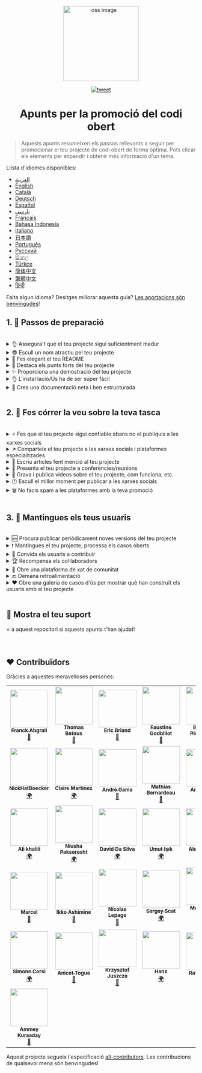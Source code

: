 <p align="center">
    <img alt="oss image" src="./imgs/zoss-logo.svg" height="200px" width="200px">
</p>

<p align="center">
  <a href="https://twitter.com/intent/tweet?text=Com%20promocionar%20els%20teus%20projectes%20de%20codi%20obert%20@ZenikaOSS&url=https://github.com/zenika-open-source/open-source-promotion-cheat-sheet&hashtags=OpenSource,CheatSheet">
  <img alt="tweet" src="https://img.shields.io/twitter/url/https/twitter?label=Compartir%20a%20Twitter&style=social" target="_blank">
  </a>
</p>

<h1 align="center">Apunts per la promoció del codi obert</h1>

> Aquests apunts resumeixen els passos rellevants a seguir per promocionar el teu projecte de codi obert de forma òptima. Pots clicar els elements per expandir i obtenir més informació d'un tema.

Llista d'idiomes disponibles:

- &lrm;[العربية](./README-ar.md)
- [English](./README.md)
- [Català](./README-ca.md)
- [Deutsch](./README-de.md)
- [Español](./README-es.md)
- [پارسی](./README-fa.md)
- [Français](./README-fr.md)
- [Bahasa Indonesia](./README-id.md)
- [Italiano](./README-it.md)
- [日本語](./README-jp.md)
- [Português](./README-pt.md)
- [Русский](./README-ru.md)
- [සිංහල](./README-si.md)
- [Türkçe](./README-tr.md)
- [简体中文](./README-zh-cn.md)
- [繁體中文](./README-zh-tw.md)
- [हिन्दी](./README-Hi.md)

Falta algun idioma? Desitges millorar aquesta guia? [Les aportacions són benvingudes](./CONTRIBUTING.md)!

## 1. 🎢 Passos de preparació

<br />

<details>
<summary>👌 Assegura't que el teu projecte sigui suficientment madur</summary>
<p>

> El teu projecte ha de ser suficientment estable amb un mínim de funcionalitats viables per tal d'atreure usuaris.

</p>
</details>

<details>
<summary>😎 Escull un nom atractiu pel teu projecte</summary>
<p>

> Escull un nom que els usuaris puguin recordar fàcilment.

</p>
</details>

<details>
<summary>💅 Fes elegant el teu README</summary>
<p>

> El README és lo primer que veuran els teus visitants. Fes-lo simple, elegant i fàcil de llegir. [Aquí hi ha una llista de READMEs bonics](https://github.com/matiassingers/awesome-readme).

</p>
</details>

<details>
<summary>💪 Destaca els punts forts del teu projecte</summary>
<p>

> Identifica les fortaleses del teu projecte i assegura't que els visitants les vegin primer.

</p>
</details>

<details>
<summary>✨ Proporciona una demostració del teu projecte</summary>
<p>

> Els visitants voldran entendre ràpidament el propòsit del teu projecte, com funciona i com utilitzar-lo. Proporcionant una demostració és la millor manera de satisfer els usuaris. Pofria ser:
>
>  - Un GIF animat demostrant com funciona el teu projecte
>  - Un enllaç a una demostració en viu

</p>
</details>

<details>
<summary>👌 L'instal·lació/Ús ha de ser súper fàcil</summary>
<p>

> Probablement perdràs visitants si el teu projecte no és fàcil d'utilitzar.

</p>
</details>

<details>
<summary>📘 Crea una documentació neta i ben estructurada</summary>
<p>

> Crear una bona documentació és probablement el pas més important. Si tens poca documentació, la pots incloure al README. En cas contrari, probablement hauries d'allotjar-la a un lloc web separat. Alguns projectes de codi obert com [vuepress](https://v1.vuepress.vuejs.org) poden ajudar-te a crear documentació neta d'una forma senzilla.

</p>
</details>

<br />

## 2. 📢 Fes córrer la veu sobre la teva tasca

<br />

<details>
<summary>⭐ Fes que el teu projecte sigui confiable abans no el publiquis a les xarxes socials</summary>
<p>

> La majoria dels visitants comprovaran quantes estrelles té el teu projecte abans no considerin utilitzar-lo. Un mínim d'estrelles fa més confiable el teu projecte que un altre amb zero estrelles. Per això hauries de demanar a la gent que coneixes que recolzin el teu projecte abans d'anunciar-lo públicament a les xarxes socials.

</p>
</details>

<details>
<summary>↗️ Comparteix el teu projecte a les xarxes socials i plataformes especialitzades</summary>
<p>

> Explica al món el teu fantàstic treball! Publica a les xarxes socials i plataformes especialitzades:
>
> - [Twitter](https://twitter.com)
> - [Linkedin](https://www.linkedin.com/)
> - [Facebook](https://www.facebook.com/)
> - [Reddit](https://www.reddit.com/)
> - [Dev.to](https://dev.to/)
> - [Lobsters](https://lobste.rs/)
> - [Hacker News](https://news.ycombinator.com/)
> - [Product Hunt](https://www.producthunt.com/)
> - [Beta page](https://betapage.co/)
> - [Human Coders](https://news.humancoders.com/)

</p>
</details>

<details>
<summary>📃 Escriu articles fent menció al teu projecte</summary>
<p>

> Escriu articles sobre el teu projecte. El propòsit pot ser el conjunt de tecnologies utilitzades, com funciona el teu projecte, problemes que t'hagis trobat, etc. Publica a plataformes com:
>
> - [medium](https://medium.com/)
> - [dev.to](https://dev.to/)
</p>
</details>

<details>
<summary>🎤 Presenta el teu projecte a conferències/reunions</summary>
<p>

> Presentar el teu projecte a conferències o reunions és una bona forma de millorar la seva visibilitat.

</p>
</details>

<details>
<summary>🎥 Grava i publica vídeos sobre el teu projecte, com funciona, etc.</summary>
<p>

> Gravar un vídeo no és una tasca fàcil. Però probablement sigui la forma més més eficient de fer famós el teu projecte. 

</p>
</details>

<details>
<summary>🕐 Escull el millor moment per publicar a les xarxes socials</summary>
<p>

> No publiquis durant les vacances o els caps de setmana. Normalment el millor moment per publicar a les xarxes socials és entre setmana.

</p>
</details>

<details>
<summary>🗑 No facis spam a les plataformes amb la teva promoció</summary>
<p>

> No publiquis dues vegades a la mateixa plataforma. Pot ser considerat spam i pot causar mala publicitat al teu projecte.

</p>
</details>

<br />

## 3. 🤝 Mantingues els teus usuaris

<br />

<details>
<summary>🆕 Procura publicar periòdicament noves versions del teu projecte</summary>
<p>

> Mantingues i millora el teu projecte amb noves versions i genera registres de canvi.

</p>
</details>

<details>
<summary>❗ Mantingues el teu projecte, processa els casos oberts</summary>
<p>

> No deixis casos obertes pendents de resposta. Sigues educat amb la gent que s'ha pres la molèstia d'obrir un cas. 😉

</p>
</details>

<details>
<summary>🙏 Convida els usuaris a contribuir</summary>
<p>

> Un projecte saludable és un projecte amb una comunitat i contribuïdors. Informa els usuaris que necessites ajuda etiquetant alguns casos amb `contribution welcome` o `good first issue`. [Veure etiquetes de github](https://help.github.com/en/articles/about-labels).

</p>
</details>

<details>
<summary>🏆 Recompensa els col·laboradors</summary>
<p>

> Sigues amable amb la gent que t'ha ajudat! Alguns projectes de codi obert com [gatsby](https://github.com/gatsbyjs/gatsby) recompensen als col·laboradors amb utilitats. Si no t'ho pots permetre, publica (a twitter o altres plataformes) sobre la col·laboració i menciona l'aturo ([aquí hi ha un exemple d'agraïment públic](https://twitter.com/FranckAbgrall/status/1139470547492978688)). Obre una secció de `Col·laboradors` al teu arxiu README per donar-los les gràcies públicament o mostra'ls a la teva documentació o lloc web. Aquí n'hi ha alguns exemples:
>
> - [vuepress (col·laboradors a la secció README)](https://github.com/vuejs/vuepress#code-contributors)
> - [Rythm.js (col·laborador aleatori destacat a la pàgina de mostra)](https://okazari.github.io/Rythm.js/)

</p>
</details>

<details>
<summary>💬 Obre una plataforma de xat de comunitat</summary>
<p>

> Els casos pendents de Github no són sempre el millor lloc on comunicar-se amb els teus usuaris. Si és necessari, pots utilitzar plataformes de xat per discutir amb ells:
>
> - [Discord](https://discord.com)
> - [Slack](https://slack.com)
> - [Gitter](https://gitter.im/)

</p>
</details>

<details>
<summary>🔙 Demana retroalimentació</summary>
<p>

> La informació proporcionada pels usuaris és la més útil per millorar el teu projecte. Ells possiblement tinguin funcionalitats i idees que poden millorar el teu projecte.

</p>
</details>

<details>
<summary>❤️ Obre una galeria de casos d'ús per mostrar què han construït els usuaris amb el teu projecte</summary>
<p>

> Els visitants confiaran amb el teu projecte si veuen casos d'ús concrets i històries d'èxit, p.ex., [la galeria vuepress](https://vuepress.gallery/).

</p>
</details>

<br />

## 🙏 Mostra el teu suport

⭐️ a aquest repositori si aquests apunts t'han ajudat!

<br />

## ❤️ Contribuïdors

Gràcies a aquestes meravelloses persones:

<!-- ALL-CONTRIBUTORS-LIST:START - Do not remove or modify this section -->
<!-- prettier-ignore-start -->
<!-- markdownlint-disable -->
<table>
  <tr>
    <td align="center"><a href="https://www.franck-abgrall.me/"><img src="https://avatars3.githubusercontent.com/u/9840435?v=4?s=100" width="100px;" alt=""/><br /><sub><b>Franck Abgrall</b></sub></a><br /><a href="https://github.com/zenika-open-source/promote-open-source-project/commits?author=kefranabg" title="Documentation">📖</a></td>
    <td align="center"><a href="https://github.com/tbetous"><img src="https://avatars3.githubusercontent.com/u/4435536?v=4?s=100" width="100px;" alt=""/><br /><sub><b>Thomas Betous</b></sub></a><br /><a href="https://github.com/zenika-open-source/promote-open-source-project/commits?author=tbetous" title="Documentation">📖</a></td>
    <td align="center"><a href="https://github.com/ebriand"><img src="https://avatars1.githubusercontent.com/u/1011902?v=4?s=100" width="100px;" alt=""/><br /><sub><b>Eric Briand</b></sub></a><br /><a href="https://github.com/zenika-open-source/promote-open-source-project/commits?author=ebriand" title="Documentation">📖</a></td>
    <td align="center"><a href="https://github.com/FaustineG"><img src="https://avatars.githubusercontent.com/u/27639429?v=4?s=100" width="100px;" alt=""/><br /><sub><b>Faustine Godbillot</b></sub></a><br /><a href="https://github.com/zenika-open-source/promote-open-source-project/commits?author=FaustineG" title="Documentation">📖</a></td>
    <td align="center"><a href="https://myvirtualstorybook.com/"><img src="https://avatars1.githubusercontent.com/u/5747538?v=4?s=100" width="100px;" alt=""/><br /><sub><b>Benjamin Plouzennec</b></sub></a><br /><a href="https://github.com/zenika-open-source/promote-open-source-project/commits?author=Okazari" title="Documentation">📖</a></td>
    <td align="center"><a href="https://github.com/Zenigata"><img src="https://avatars1.githubusercontent.com/u/1022393?v=4?s=100" width="100px;" alt=""/><br /><sub><b>Johan Bonneau</b></sub></a><br /><a href="https://github.com/zenika-open-source/promote-open-source-project/commits?author=Zenigata" title="Documentation">📖</a></td>
    <td align="center"><a href="https://github.com/bpetetot"><img src="https://avatars3.githubusercontent.com/u/516360?v=4?s=100" width="100px;" alt=""/><br /><sub><b>Benjamin Petetot</b></sub></a><br /><a href="https://github.com/zenika-open-source/promote-open-source-project/commits?author=bpetetot" title="Documentation">📖</a></td>
  </tr>
  <tr>
    <td align="center"><a href="https://nick-hat-boecker.de"><img src="https://avatars0.githubusercontent.com/u/8366071?v=4?s=100" width="100px;" alt=""/><br /><sub><b>NickHatBoecker</b></sub></a><br /><a href="#translation-NickHatBoecker" title="Translation">🌍</a></td>
    <td align="center"><a href="https://github.com/Claire"><img src="https://avatars2.githubusercontent.com/u/5114096?v=4?s=100" width="100px;" alt=""/><br /><sub><b>Claire Martinez</b></sub></a><br /><a href="#translation-claire" title="Translation">🌍</a></td>
    <td align="center"><a href="https://hazeforum.com/"><img src="https://avatars2.githubusercontent.com/u/31011359?v=4?s=100" width="100px;" alt=""/><br /><sub><b>André Gama</b></sub></a><br /><a href="https://github.com/zenika-open-source/promote-open-source-project/commits?author=andregamma" title="Documentation">📖</a></td>
    <td align="center"><a href="https://github.com/mbernardeau"><img src="https://avatars0.githubusercontent.com/u/7049049?v=4?s=100" width="100px;" alt=""/><br /><sub><b>Mathias Bernardeau</b></sub></a><br /><a href="https://github.com/zenika-open-source/promote-open-source-project/commits?author=mbernardeau" title="Documentation">📖</a></td>
    <td align="center"><a href="https://github.com/Antoineoili"><img src="https://avatars1.githubusercontent.com/u/50737365?v=4?s=100" width="100px;" alt=""/><br /><sub><b>Antoine Oili</b></sub></a><br /><a href="https://github.com/zenika-open-source/promote-open-source-project/commits?author=Antoineoili" title="Documentation">📖</a></td>
    <td align="center"><a href="https://twitter.com/dev_oswld"><img src="https://avatars1.githubusercontent.com/u/40254158?v=4?s=100" width="100px;" alt=""/><br /><sub><b>Oswld TC</b></sub></a><br /><a href="#translation-dev-oswld" title="Translation">🌍</a></td>
    <td align="center"><a href="https://yizhiyue.me"><img src="https://avatars3.githubusercontent.com/u/8545277?v=4?s=100" width="100px;" alt=""/><br /><sub><b>Zhiyue Yi</b></sub></a><br /><a href="#translation-ZhiyueYi" title="Translation">🌍</a></td>
  </tr>
  <tr>
    <td align="center"><a href="https://github.com/aliruss"><img src="https://avatars3.githubusercontent.com/u/32896351?v=4?s=100" width="100px;" alt=""/><br /><sub><b>Ali khalili</b></sub></a><br /><a href="#translation-aliruss" title="Translation">🌍</a></td>
    <td align="center"><a href="https://pakseresht.eu/"><img src="https://avatars3.githubusercontent.com/u/9018054?v=4?s=100" width="100px;" alt=""/><br /><sub><b>Niusha Pakseresht</b></sub></a><br /><a href="#translation-niusha-paks" title="Translation">🌍</a></td>
    <td align="center"><a href="https://github.com/david-dasilva"><img src="https://avatars1.githubusercontent.com/u/372391?v=4?s=100" width="100px;" alt=""/><br /><sub><b>David Da Silva</b></sub></a><br /><a href="#translation-david-dasilva" title="Translation">🌍</a></td>
    <td align="center"><a href="http://umuts.info"><img src="https://avatars2.githubusercontent.com/u/3245166?v=4?s=100" width="100px;" alt=""/><br /><sub><b>Umut Işık</b></sub></a><br /><a href="#translation-umutphp" title="Translation">🌍</a></td>
    <td align="center"><a href="https://github.com/alextremp"><img src="https://avatars0.githubusercontent.com/u/20399660?v=4?s=100" width="100px;" alt=""/><br /><sub><b>Alex Castells</b></sub></a><br /><a href="#translation-alextremp" title="Translation">🌍</a></td>
    <td align="center"><a href="https://kojikoji.ga"><img src="https://avatars0.githubusercontent.com/u/474225?v=4?s=100" width="100px;" alt=""/><br /><sub><b>Koji</b></sub></a><br /><a href="#translation-koji" title="Translation">🌍</a></td>
    <td align="center"><a href="https://github.com/MasterBrian99"><img src="https://avatars0.githubusercontent.com/u/37585474?v=4?s=100" width="100px;" alt=""/><br /><sub><b>pasindu p konghawaththa</b></sub></a><br /><a href="#translation-MasterBrian99" title="Translation">🌍</a></td>
  </tr>
  <tr>
    <td align="center"><a href="http://adsoleware.com/"><img src="https://avatars.githubusercontent.com/u/40896559?v=4?s=100" width="100px;" alt=""/><br /><sub><b>Marcel</b></sub></a><br /><a href="https://github.com/zenika-open-source/promote-open-source-project/commits?author=hackthedev" title="Documentation">📖</a></td>
    <td align="center"><a href="https://bandism.net/"><img src="https://avatars.githubusercontent.com/u/22633385?v=4?s=100" width="100px;" alt=""/><br /><sub><b>Ikko Ashimine</b></sub></a><br /><a href="https://github.com/zenika-open-source/promote-open-source-project/commits?author=eltociear" title="Documentation">📖</a></td>
    <td align="center"><a href="https://github.com/nlepage"><img src="https://avatars.githubusercontent.com/u/19571875?v=4?s=100" width="100px;" alt=""/><br /><sub><b>Nicolas Lepage</b></sub></a><br /><a href="#maintenance-nlepage" title="Maintenance">🚧</a></td>
    <td align="center"><a href="https://github.com/sergey-scat"><img src="https://avatars.githubusercontent.com/u/31442538?v=4?s=100" width="100px;" alt=""/><br /><sub><b>Sergey Scat</b></sub></a><br /><a href="#translation-sergey-scat" title="Translation">🌍</a></td>
    <td align="center"><a href="https://github.com/JustE3saR"><img src="https://avatars.githubusercontent.com/u/62352949?v=4?s=100" width="100px;" alt=""/><br /><sub><b>Mohammed Taha</b></sub></a><br /><a href="#translation-JustE3saR" title="Translation">🌍</a></td>
    <td align="center"><a href="https://github.com/Tazminia"><img src="https://avatars.githubusercontent.com/u/41241424?v=4?s=100" width="100px;" alt=""/><br /><sub><b>T. JEGHAM</b></sub></a><br /><a href="https://github.com/zenika-open-source/promote-open-source-project/pulls?q=is%3Apr+reviewed-by%3ATazminia" title="Reviewed Pull Requests">👀</a></td>
    <td align="center"><a href="https://github.com/Tarektouati"><img src="https://avatars.githubusercontent.com/u/19335073?v=4?s=100" width="100px;" alt=""/><br /><sub><b>Tarek Touati</b></sub></a><br /><a href="https://github.com/zenika-open-source/promote-open-source-project/pulls?q=is%3Apr+reviewed-by%3ATarektouati" title="Reviewed Pull Requests">👀</a></td>
  </tr>
  <tr>
    <td align="center"><a href="https://github.com/simonecorsi"><img src="https://avatars.githubusercontent.com/u/5617452?v=4?s=100" width="100px;" alt=""/><br /><sub><b>Simone Corsi</b></sub></a><br /><a href="#translation-simonecorsi" title="Translation">🌍</a></td>
    <td align="center"><a href="https://github.com/atogue"><img src="https://avatars.githubusercontent.com/u/5642182?v=4?s=100" width="100px;" alt=""/><br /><sub><b>Anicet Togue</b></sub></a><br /><a href="https://github.com/zenika-open-source/promote-open-source-project/pulls?q=is%3Apr+reviewed-by%3Aatogue" title="Reviewed Pull Requests">👀</a></td>
    <td align="center"><a href="https://www.linkedin.com/in/krzysztof-juszcze-01b395118/"><img src="https://avatars.githubusercontent.com/u/17763895?v=4?s=100" width="100px;" alt=""/><br /><sub><b>Krzysztof Juszcze</b></sub></a><br /><a href="https://github.com/zenika-open-source/promote-open-source-project/commits?author=Gerappa92" title="Documentation">📖</a></td>
    <td align="center"><a href="https://godot.id/"><img src="https://avatars.githubusercontent.com/u/40712686?v=4?s=100" width="100px;" alt=""/><br /><sub><b>Hanz</b></sub></a><br /><a href="#translation-HanzCEO" title="Translation">🌍</a></td>
    <td align="center"><a href="https://github.com/RSurya99"><img src="https://avatars.githubusercontent.com/u/73375663?v=4?s=100" width="100px;" alt=""/><br /><sub><b>Rafli Surya P</b></sub></a><br /><a href="https://github.com/zenika-open-source/promote-open-source-project/commits?author=RSurya99" title="Documentation">📖</a></td>
    <td align="center"><a href="https://github.com/kurt-liao"><img src="https://avatars.githubusercontent.com/u/32745146?v=4?s=100" width="100px;" alt=""/><br /><sub><b>Kurt</b></sub></a><br /><a href="https://github.com/zenika-open-source/promote-open-source-project/commits?author=kurt-liao" title="Documentation">📖</a></td>
    <td align="center"><a href="https://youtube.com/channel/UCp7-e58oTMBArfCeiSooISA"><img src="https://avatars.githubusercontent.com/u/88363421?v=4?s=100" width="100px;" alt=""/><br /><sub><b>JumperBot_</b></sub></a><br /><a href="https://github.com/zenika-open-source/promote-open-source-project/commits?author=JumperBot" title="Documentation">📖</a></td>
  </tr>
  <tr>
      <td align="center"><a href="https://github.com/AmeyKuradeAK"><img src="https://avatars.githubusercontent.com/u/69680874?v=4?s=100" width="100px;" alt=""/><br /><sub><b>Ammey Kuraaday</b></sub></a><br /><a href="#" title="Documentation">📖</a></td>
    </tr>
</table>

<!-- markdownlint-restore -->
<!-- prettier-ignore-end -->

<!-- ALL-CONTRIBUTORS-LIST:END -->

Aquest projecte segueix l'especificació [all-contributors](https://github.com/all-contributors/all-contributors). Les contribucions de qualsevol mena són benvingudes!
